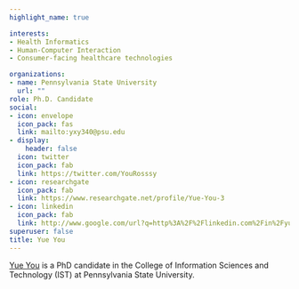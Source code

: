 ```yaml
---
highlight_name: true

interests:
- Health Informatics
- Human-Computer Interaction
- Consumer-facing healthcare technologies

organizations:
- name: Pennsylvania State University
  url: ""
role: Ph.D. Candidate
social:
- icon: envelope
  icon_pack: fas
  link: mailto:yxy340@psu.edu
- display:
    header: false
  icon: twitter
  icon_pack: fab
  link: https://twitter.com/YouRosssy
- icon: researchgate
  icon_pack: fab
  link: https://www.researchgate.net/profile/Yue-You-3
- icon: linkedin
  icon_pack: fab
  link: http://www.google.com/url?q=http%3A%2F%2Flinkedin.com%2Fin%2Fyue-you-324bb780&sa=D&sntz=1&usg=AOvVaw3FSYTaFLOzfxvUvDMqFaOs
superuser: false
title: Yue You
---
```


[Yue You](https://www.yueyoux.com/) is a PhD candidate in the College of Information Sciences and Technology (IST) at Pennsylvania State University.

